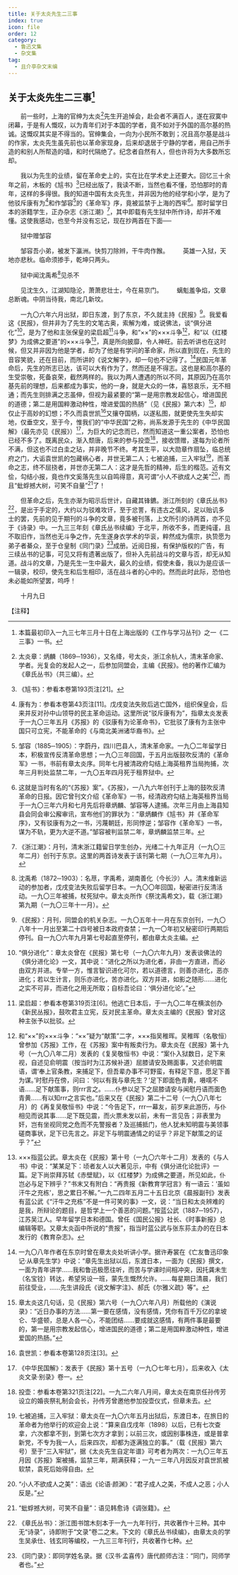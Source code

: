 ```yaml
---
title: 关于太炎先生二三事
index: true
icon: file
order: 12
category:
  - 鲁迅文集
  - 杂文集
tag:  
  - 且介亭杂文末编
---
```


## 关于太炎先生二三事[^1]

　　前一些时，上海的官绅为太炎[^2]先生开追悼会，赴会者不满百人，遂在寂寞中闭幕，于是有人慨叹，以为青年们对于本国的学者，竟不如对于外国的高尔基的热诚。这慨叹其实是不得当的。官绅集会，一向为小民所不敢到；况且高尔基是战斗的作家，太炎先生虽先前也以革命家现身，后来却退居于宁静的学者，用自己所手造的和别人所帮造的墙，和时代隔绝了。纪念者自然有人，但也许将为大多数所忘却。

　　我以为先生的业绩，留在革命史上的，实在比在学术史上还要大。回忆三十余年之前，木板的《訄书》[^3]已经出版了，我读不断，当然也看不懂，恐怕那时的青年，这样的多得很。我的知道中国有太炎先生，并非因为他的经学和小学，是为了他驳斥康有为[^4]和作邹容[^5]的《革命军》序，竟被监禁于上海的西牢[^6]。那时留学日本的浙籍学生，正办杂志《浙江潮》[^7]，其中即载有先生狱中所作诗，却并不难懂。这使我感动，也至今并没有忘记，现在抄两首在下面──

　　狱中赠邹容

　　邹容吾小弟，被发下瀛洲。快剪刀除辫，干牛肉作餱。
　　英雄一入狱，天地亦悲秋。临命须掺手，乾坤只两头。

　　狱中闻沈禹希[^8]见杀不

　　见沈生久，江湖知隐沦，萧萧悲壮士，今在易京门。
　　螭鬽羞争焰，文章总断魂。中阴当待我，南北几新坟。

　　一九〇六年六月出狱，即日东渡，到了东京，不久就主持《民报》[^9]。我爱看这《民报》，但并非为了先生的文笔古奥，索解为难，或说佛法，谈“俱分进化”[^10]，是为了他和主张保皇的梁启超[^11]斗争，和“××”的×××斗争[^12]，和“以《红楼梦》为成佛之要道”的×××斗争[^13]，真是所向披靡，令人神旺。前去听讲也在这时候，但又并非因为他是学者，却为了他是有学问的革命家，所以直到现在，先生的音容笑貌，还在目前，而所讲的《说文解字》，却一句也不记得了。[^14]民国元年革命后，先生的所志已达，该可以大有作为了，然而还是不得志。这也是和高尔基的生受崇敬，死备哀荣，截然两样的。我以为两人遭遇的所以不同，其原因乃在高尔基先前的理想，后来都成为事实，他的一身，就是大众的一体，喜怒哀乐，无不相通；而先生则排满之志虽伸，但视为最紧要的“第一是用宗教发起信心，增进国民的道德；第二是用国粹激动种性，增进爱国的热肠”（见《民报》第六本）[^15]，却仅止于高妙的幻想；不久而袁世凯[^16]又攘夺国柄，以遂私图，就更使先生失却实地，仅垂空文，至于今，惟我们的“中华民国”之称，尚系发源于先生的《中华民国解》（最先亦见《民报》）[^17]，为巨大的记念而已，然而知道这一重公案者，恐怕也已经不多了。既离民众，渐入颓唐，后来的参与投壶[^18]，接收馈赠，遂每为论者所不满，但这也不过白圭之玷，并非晚节不终。考其生平，以大勋章作扇坠，临总统府之门，大诟袁世凯的包藏祸心者，并世无第二人；七被追捕，三入牢狱[^19]，而革命之志，终不屈挠者，并世亦无第二人：这才是先哲的精神，后生的楷范。近有文侩，勾结小报，竟也作文奚落先生以自鸣得意，真可谓“小人不欲成人之美”[^20]，而且“蚍蜉撼大树，可笑不自量”[^21]了！

　　但革命之后，先生亦渐为昭示后世计，自藏其锋鑣。浙江所刻的《章氏丛书》[^22]，是出于手定的，大约以为驳难攻讦，至于忿詈，有违古之儒风，足以贻讥多士的罢，先前的见于期刊的斗争的文章，竟多被刊落，上文所引的诗两首，亦不见于《诗录》中。一九三三年刻《章氏丛书续编》于北平，所收不多，而更纯谨，且不取旧作，当然也无斗争之作，先生遂身衣学术的华衮，粹然成为儒宗，执贽愿为弟子者綦众，至于仓皇制《同门录》[^23]成册。近阅日报，有保护版权的广告，有三续丛书的记事，可见又将有遗著出版了，但补入先前战斗的文章与否，却无从知道。战斗的文章，乃是先生一生中最大，最久的业绩，假使未备，我以为是应该一一辑录，校印，使先生和后生相印，活在战斗者的心中的。然而此时此际，恐怕也未必能如所望罢，呜呼！

　　十月九日

【注释】

[^1]:本篇最初印入一九三七年三月十日在上海出版的《工作与学习丛刊》之一《二三事》一书。

[^2]:太炎章：炳麟（1869─1936），又名绛，号太炎，浙江余杭人，清末革命家、学者。光复会的发起人之一，后参加同盟会，主编《民报》。他的著作汇编为《章氏丛书》（共三编）。

[^3]:《訄书》：参看本卷第193页注[21]。

[^4]:康有为：参看本卷第43页注[11]。戊戌变法失败后逃亡国外，组织保皇会，后来并反对孙中山领导的民主革命运动。这里所说“驳斥康有为”，指章太炎发表于一九〇三年五月《苏报》的《驳康有为论革命书》，它批驳了康有为主张中国只可立宪，不能革命的《与南北美洲诸华裔书》。

[^5]:邹容（1885─1905）：字蔚丹，四川巴县人，清末革命家。一九〇二年留学日本，积极宣传反清革命思想；一九〇三年回国，于五月出版鼓吹反清的《革命军》一书，书前有章太炎序。同年七月被清政府勾结上海英租界当局拘捕，次年三月判处监禁二年，一九〇五年四月死于租界狱中。

[^6]:这就是当时有名的“《苏报》案”。《苏报》，一八九六年创刊于上海的鼓吹反清革命的日报。因它曾刊文介绍《革命军》一书，经清政府勾结上海英租界当局于一九〇三年六月和七月先后将章炳麟、邹容等人逮捕。次年三月由上海县知县会同会审公廨审讯，宣布他们的罪状为：“章炳麟作《訄书》并《革命军序》，又有驳康有为之一书，污蔑朝廷，形同悖逆；邹容作《革命军》一书，谋为不轨，更为大逆不道。”邹容被判监禁二年，章炳麟监禁三年。

[^7]:《浙江潮》：月刊，清末浙江籍留日学生创办，光绪二十九年正月（一九〇三年二月）创刊于东京。这里的两首诗发表于该刊第七期（一九〇三年九月）。

[^8]:沈禹希（1872─1903）：名荩，字禹希，湖南善化（今长沙）人。清末维新运动的参加者，戊戌变法失败后留学日本。一九〇〇年回国，秘密进行反清活动。一九〇三年被捕，杖死狱中。章太炎所作《祭沈禹希文》，载《浙江潮》第九期（一九〇三年十一月）。

[^9]:《民报》：月刊，同盟会的机关杂志。一九〇五年十一月在东京创刊，一九〇八年十一月出至第二十四号被日本政府查禁；一九一〇年初又秘密印行两期后停刊。自一九〇六年九月第七号起直至停刊，都由章太炎主编。

[^10]:“俱分进化”：章太炎曾在《民报》第七号（一九〇六年九月）发表谈佛法的《俱分进化论》一文，其中说：“进化之所以为进化者，非由一方直进，而必由双方并进。专举一方，惟言智识进化可尔，若以道德言，则善亦进化，恶亦进化；若以生计言，则乐亦进化，苦亦进化。双方并进，如影之随形……进化之实不可非，而进化之用无所取；自标吾论曰：‘俱分进化论’。”

[^11]:梁启超：参看本卷第319页注[6]。他逃亡日本后，于一九〇二年在横滨创办《新民丛报》，鼓吹君主立宪，反对民主革命。章太炎主编的《民报》曾对这种主张予以批驳。

[^12]:和“××”的×××斗争：“××”疑为“献策”二字，×××指吴稚晖。吴稚晖（名敬恒）曾参加《苏报》工作，在《苏报》案中有叛卖行为。章太炎在《民报》第十九号（一九〇八年二月）发表的《复吴敬恒书》中说：“案仆入狱数日，足下来视，自述见俞明震（按当时为江苏候补道）屈膝请安及赐面事，又述俞明震语，谓‘奉上官条教，来捕足下，但吾辈办事不可野蛮，有释足下意，愿足下善为谋。’时慰丹在傍，问曰：‘何以有我与章先生？’足下即面色青黄，嗫嚅不语……足下献策事，则rrr言之。……仆参以足下之屈膝请安与闻慰丹语而面色青黄……有以知rrr之言实也。”后来又在《民报》第二十二号（一九〇八年七月）的《再复吴敬恒书》中说：“今告足下，rrr一幕友，前岁来此游历，与仆相见而说其事……足下既见震，而火票未发以前，未有一言见告；非表里为奸，岂有坐视同党之危而不先警报者？及巡捕抵门，他人犹未知明震与美领事磋商事状，足下已先言之。非足下与明震通情之的证乎？非足下献策之的证乎？”

[^13]:×××指蓝公武。章太炎在《民报》第十号（一九〇六年十二月）发表的《与人书》中说：“某某足下：顷者友人以大著见示，中有《俱分进化论批评》一篇。足下尚崇拜苏轼《赤壁赋》，以《红楼梦》为成佛之要道，所见如此，仆岂必与足下辨乎？”书末又有附白：“再贵报《新教育学冠言》有一语云：‘虽如汗牛之充栋’，思之累日不解。”一九二四年五月二十五日北京《晨报副刊》发表有蓝公武《“汗牛之充栋”不是一件可笑的事》一文，说：“当日和太炎辨难的是我，所辩论的题目，是哲学上一个善恶的问题。”按蓝公武（1887─1957），江苏吴江人。早年留学日本和德国。曾任《国民公报》社长、《时事新报》总编辑等职。又章太炎函中所说的“贵报”，指当时蓝公武与张东荪主办的在日本发行的《教育杂志》。

[^14]:一九〇八年作者在东京时曾在章太炎处听讲小学。据许寿裳在《亡友鲁迅印象记·从章先生学》中说：“章先生出狱以后，东渡日本，一面为《民报》撰文，一面为青年讲学……我和鲁迅极愿往听，而苦与学课时间相冲突，因托龚未生（名宝铨）转达，希望另设一班，蒙先生慨然允许。……每星期日清晨，我们前往受业，……先生讲段氏《说文解字注》、郝氏《尔雅义疏》等”。

[^15]:章太炎这几句话，见《民报》第六号（一九〇六年八月）所载他的《演说录》：“近日办事的方法……第一要在感情，没有感情，凭你有百千万亿的拿坡仑、华盛顿，总是人各一心，不能团结……要成就这感情，有两件事是最要的，第一是用宗教发起信心，增进国民的道德；第二是用国粹激动种性，增进爱国的热肠。”

[^16]:袁世凯：参看本卷第128页注[3]。

[^17]:《中华民国解》：发表于《民报》第十五号（一九〇七年七月），后来收入《太炎文录·别录》卷一。

[^18]:投壶：参看本卷第321页注[22]。一九二六年八月间，章太炎在南京任孙传芳设立的婚丧祭礼制会会长，孙传芳曾邀他参加投壶仪式，但章未去。

[^19]:七被追捕，三入牢狱：章太炎在一九〇六年五月出狱后，东渡日本，在旅日的革命者为他举行的欢迎会上说：“算来自戊戌年（1898）以后，已有七次查拿，六次都拿不到，到第七次方才拿到；以前三次，或因别事株连，或是普拿新党，不专为我一人，后来四次，却都为逐满独立的事。”（载《民报》第六号）至于“三入牢狱”，据《太炎先生自定年谱》可考者为两次：一九〇三年五月因《苏报》案被捕，监禁三年，期满获释；一九一三年八月因反对袁世凯被软禁，袁死后始得自由。

[^20]:“小人不欲成人之美”：语出《论语·颜渊》：“君子成人之美，不成人之恶；小人反是。”

[^21]:“蚍蜉撼大树，可笑不自量”：语见韩愈诗《调张籍》。

[^22]:《章氏丛书》：浙江图书馆木刻本于一九一九年刊行，共收著作十三种。其中无“诗录”，诗即附于“文录”卷二之末。下文的《章氏丛书续编》，由章太炎的学生吴承仕、钱玄同等编校，一九三三年刊行，共收著作七种。

[^23]:《同门录》：即同学姓名录。据《汉书·孟喜传》唐代颜师古注：“同门，同师学者也。”
